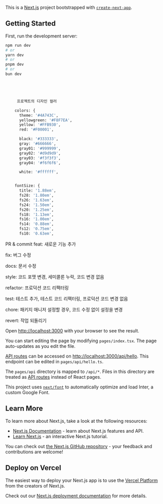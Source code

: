 This is a [Next.js](https://nextjs.org/) project bootstrapped with [`create-next-app`](https://github.com/vercel/next.js/tree/canary/packages/create-next-app).

## Getting Started

First, run the development server:

```bash
npm run dev
# or
yarn dev
# or
pnpm dev
# or
bun dev





     프로젝트의 디자인 컬러

    colors: {
      theme: '#4A743C',
      yellowgreen: '#F8F7EA',
      yellow: '#FFB930',
      red: '#F00001',

      black: '#333333',
      gray: '#666666',
      gray01: '#999999',
      gray02: '#d9d9d9',
      gray03: '#f3f3f3',
      gray04: '#f6f6f6',

      white: '#ffffff',


    fontSize: {
      title: '1.88em',
      fs28: '1.80em',
      fs26: '1.63em',
      fs24: '1.50em',
      fs20: '1.25em',
      fs18: '1.13em',
      fs16: '1.00em',
      fs14: '0.88em',
      fs12: '0.75em',
      fs10: '0.63em',

```

PR & commit
feat: 새로운 기능 추가

fix: 버그 수정

docs: 문서 수정

style: 코드 포맷 변경, 세미콜론 누락, 코드 변경 없음

refactor: 프로덕션 코드 리팩터링

test: 테스트 추가, 테스트 코드 리팩터링, 프로덕션 코드 변경 없음

chore: 패키지 매니저 설정할 경우, 코드 수정 없이 설정을 변경

revert: 작업 되돌리기

Open [http://localhost:3000](http://localhost:3000) with your browser to see the result.

You can start editing the page by modifying `pages/index.tsx`. The page auto-updates as you edit the file.

[API routes](https://nextjs.org/docs/api-routes/introduction) can be accessed on [http://localhost:3000/api/hello](http://localhost:3000/api/hello). This endpoint can be edited in `pages/api/hello.ts`.

The `pages/api` directory is mapped to `/api/*`. Files in this directory are treated as [API routes](https://nextjs.org/docs/api-routes/introduction) instead of React pages.

This project uses [`next/font`](https://nextjs.org/docs/basic-features/font-optimization) to automatically optimize and load Inter, a custom Google Font.

## Learn More

To learn more about Next.js, take a look at the following resources:

- [Next.js Documentation](https://nextjs.org/docs) - learn about Next.js features and API.
- [Learn Next.js](https://nextjs.org/learn) - an interactive Next.js tutorial.

You can check out [the Next.js GitHub repository](https://github.com/vercel/next.js/) - your feedback and contributions are welcome!

## Deploy on Vercel

The easiest way to deploy your Next.js app is to use the [Vercel Platform](https://vercel.com/new?utm_medium=default-template&filter=next.js&utm_source=create-next-app&utm_campaign=create-next-app-readme) from the creators of Next.js.

Check out our [Next.js deployment documentation](https://nextjs.org/docs/deployment) for more details.
